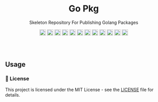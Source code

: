 <h1 align="center">Go Pkg</h1>
<p align="center">Skeleton Repository For Publishing Golang Packages</p>

<p align="center">
  <a href="https://github.com/shahariaazam/go-pkg/actions/workflows/CI.yaml"><img src="https://github.com/shahariaazam/go-pkg/actions/workflows/CI.yaml/badge.svg" height="20"/></a>
  <a href="https://codecov.io/gh/shahariaazam/go-pkg"><img src="https://codecov.io/gh/shahariaazam/go-pkg/branch/master/graph/badge.svg?token=NKTKQ45HDN" height="20"/></a>
  <a href="https://sonarcloud.io/summary/new_code?id=shahariaazam_go-pkg"><img src="https://sonarcloud.io/api/project_badges/measure?project=shahariaazam_go-pkg&metric=reliability_rating" height="20"/></a>
  <a href="https://sonarcloud.io/summary/new_code?id=shahariaazam_go-pkg"><img src="https://sonarcloud.io/api/project_badges/measure?project=shahariaazam_go-pkg&metric=vulnerabilities" height="20"/></a>
  <a href="https://sonarcloud.io/summary/new_code?id=shahariaazam_go-pkg"><img src="https://sonarcloud.io/api/project_badges/measure?project=shahariaazam_go-pkg&metric=security_rating" height="20"/></a>
  <a href="https://sonarcloud.io/summary/new_code?id=shahariaazam_go-pkg"><img src="https://sonarcloud.io/api/project_badges/measure?project=shahariaazam_go-pkg&metric=sqale_rating" height="20"/></a>
  <a href="https://sonarcloud.io/summary/new_code?id=shahariaazam_go-pkg"><img src="https://sonarcloud.io/api/project_badges/measure?project=shahariaazam_go-pkg&metric=code_smells" height="20"/></a>
  <a href="https://sonarcloud.io/summary/new_code?id=shahariaazam_go-pkg"><img src="https://sonarcloud.io/api/project_badges/measure?project=shahariaazam_go-pkg&metric=ncloc" height="20"/></a>
  <a href="https://sonarcloud.io/summary/new_code?id=shahariaazam_go-pkg"><img src="https://sonarcloud.io/api/project_badges/measure?project=shahariaazam_go-pkg&metric=alert_status" height="20"/></a>
  <a href="https://sonarcloud.io/summary/new_code?id=shahariaazam_go-pkg"><img src="https://sonarcloud.io/api/project_badges/measure?project=shahariaazam_go-pkg&metric=duplicated_lines_density" height="20"/></a>
  <a href="https://sonarcloud.io/summary/new_code?id=shahariaazam_go-pkg"><img src="https://sonarcloud.io/api/project_badges/measure?project=shahariaazam_go-pkg&metric=bugs" height="20"/></a>
  <a href="https://sonarcloud.io/summary/new_code?id=shahariaazam_go-pkg"><img src="https://sonarcloud.io/api/project_badges/measure?project=shahariaazam_go-pkg&metric=sqale_index" height="20"/></a>
</p><br/><br/>

## Usage


### 📝 License

This project is licensed under the MIT License - see the [LICENSE](https://github.com/shahariaazam/go-pkg/blob/master/LICENSE) file for details.